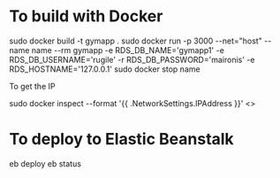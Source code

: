 # To build with Docker
   sudo docker build -t gymapp .
   sudo docker run -p 3000 --net="host" --name name --rm gymapp -e RDS_DB_NAME='gymapp1' -e RDS_DB_USERNAME='rugile' -r RDS_DB_PASSWORD='maironis' -e RDS_HOSTNAME='127.0.0.1'
   sudo docker stop name

To get the IP

   sudo docker inspect --format '{{ .NetworkSettings.IPAddress }}' <<name>>
# To deploy to Elastic Beanstalk
   eb deploy
   eb status
